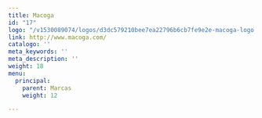 ```yaml
---
title: Macoga
id: "17"
logo: "/v1530089074/logos/d3dc579210bee7ea22796b6cb7fe9e2e-macoga-logo.jpg"
link: http://www.macoga.com/
catalogo: ''
meta_keywords: ''
meta_description: ''
weight: 18
menu:
  principal:
    parent: Marcas
    weight: 12

---
```

